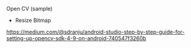 Open CV (sample)
- Resize Bitmap

https://medium.com/@sdranju/android-studio-step-by-step-guide-for-setting-up-opencv-sdk-4-9-on-android-740547f3260b

